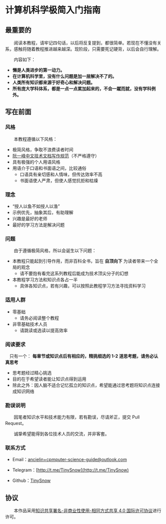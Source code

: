 # 计算机科学极简入门指南

## 最重要的

　　阅读本教程，请牢记四句话，以后将反复提到，都很简单。若现在不懂没有关系，感触将随着教程推进越来越深。现阶段，只需要死记硬背，以后会自行理解。

　　内容如下：

- **懒是人类进步的第一动力。**
- **在计算机科学里，没有什么问题是加一层解决不了的。**
- **人类所有知识都来源于好奇心和解决问题。**
- **所有庞大学科体系，都是一点一点累加起来的，不会一蹴而就，没有学科例外。**

## 写在前面

### 风格

　　本教程遵循以下风格：

- 极简风格，争取不浪费读者时间
- [阮一峰中文技术文档写作规范](https://github.com/ruanyf/document-style-guide)（不严格遵守）
- 具有极强的个人用语风格
- 用语介于口语和书面语之间，比较通俗
  - 口语具有亲切感和人情味，但传达效率不高
  - 书面语使人严肃，但使人感觉抗拒和枯燥

### 理念

- “授人以鱼不如授人以渔”
- 示例优先，抽象其后，有助理解
- 兴趣是最好的老师
- 最好的学习方法是解决问题

### 问题

　　由于遵循极简风格，所以会诞生以下问题：

- 本教程只能起到引导作用，而非百科全书，旨在 **自顶向下** 为读者带来一个全局的观念
  - 请不要抱有看完这系列教程后能成为技术顶尖分子的幻想
- 本教程学习方法和知识点各占一半
  - 具体各知识点，若有兴趣，可以按照此教程学习方法寻找资料学习

### 适用人群

- 零基础
  - 请务必阅读整个教程
- 非零基础技术人员
  - 请跳读或选读以提高效率

### 阅读要求

　只有一个： **每章节或知识点后有相应的，精挑细选的 1-2 道思考题，请务必认真思考**

- 思考题经过精心挑选
- 目的在于希望读者能让知识点得到运用
- 除此之外：因人脑不适合记忆孤立的知识点，希望能通过思考题将知识点连接成知识网络

### 勘误说明

　　因笔者知识水平和技术能力有限，若有勘误，尽请斧正，提交 Pull Request。

　　诚挚希望能得到各位技术人员的交流，并非客套。

### 联系方式

- Email：[ancielin+cpmputer-science-guide@outlook.com](mailto:ancielin+cpmputer-science-guide@outlook.com)

- Telegram：[http://t.me/TinySnow](http://t.me/TinySnow)

- Github：[TinySnow](https://github.com/TinySnow)


## 协议

　　本作品采用[知识共享署名-非商业性使用-相同方式共享 4.0 国际许可协议](https://creativecommons.org/licenses/by-nc-sa/4.0/deed.zh)进行许可。





